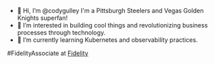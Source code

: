 - 👋 Hi, I’m @codygulley I'm a Pittsburgh Steelers and Vegas Golden Knights superfan!  
- 👀 I’m interested in building cool things and revolutionizing business processes through technology.
- 🌱 I’m currently learning Kubernetes and observability practices.

#FidelityAssociate at [Fidelity](https://github.com/fidelity)
<!---
codygulley/codygulley is a ✨ special ✨ repository because its `README.md` (this file) appears on your GitHub profile.
You can click the Preview link to take a look at your changes.
--->

